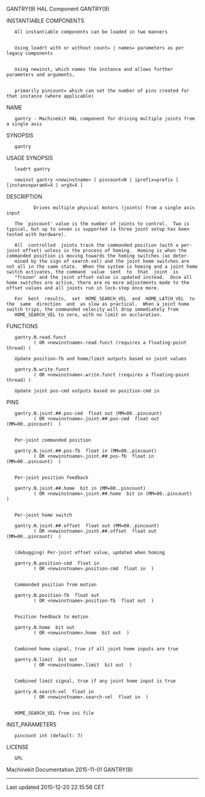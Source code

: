 GANTRY(9) HAL Component GANTRY(9)

INSTANTIABLE COMPONENTS

       All instantiable components can be loaded in two manners


       Using loadrt with or without count= | names= parameters as per legacy components


       Using newinst, which names the instance and allows further parameters and arguments,


       primarily pincount= which can set the number of pins created for that instance (where applicable)

NAME

       gantry - Machinekit HAL component for driving multiple joints from a single axis

SYNOPSIS

       gantry

USAGE SYNOPSIS

       loadrt gantry

       newinst gantry <newinstname> [ pincount=N | iprefix=prefix ] [instanceparamX=X | argX=X ]

DESCRIPTION

              Drives multiple physical motors (joints) from a single axis input

       The `pincount' value is the number of joints to control.  Two is typical, but up to seven is supported (a three joint setup has been tested with hardware).

       All  controlled  joints track the commanded position (with a per-joint offset) unless in the process of homing.  Homing is when the commanded position is moving towards the homing switches (as deter‐
       mined by the sign of search-vel) and the joint home switches are not all in the same state.  When the system is homing and a joint home switch activates, the command  value  sent  to  that  joint  is
       "frozen" and the joint offset value is updated instead.  Once all home switches are active, there are no more adjustments made to the offset values and all joints run in lock-step once more.

       For  best  results,  set  HOME_SEARCH_VEL  and  HOME_LATCH_VEL  to  the  same  direction  and  as slow as practical.  When a joint home switch trips, the commanded velocity will drop immediately from
       HOME_SEARCH_VEL to zero, with no limit on accleration.

FUNCTIONS

       gantry.N.read.funct
              ( OR <newinstname>.read.funct (requires a floating-point thread) )

       Update position-fb and home/limit outputs based on joint values

       gantry.N.write.funct
              ( OR <newinstname>.write.funct (requires a floating-point thread) )

       Update joint pos-cmd outputs based on position-cmd in

PINS

       gantry.N.joint.##.pos-cmd  float out (MM=00..pincount)
              ( OR <newinstname>.joint.##.pos-cmd  float out (MM=00..pincount)  )


       Per-joint commanded position

       gantry.N.joint.##.pos-fb  float in (MM=00..pincount)
              ( OR <newinstname>.joint.##.pos-fb  float in (MM=00..pincount)  )


       Per-joint position feedback

       gantry.N.joint.##.home  bit in (MM=00..pincount)
              ( OR <newinstname>.joint.##.home  bit in (MM=00..pincount)  )


       Per-joint home switch

       gantry.N.joint.##.offset  float out (MM=00..pincount)
              ( OR <newinstname>.joint.##.offset  float out (MM=00..pincount)  )


       (debugging) Per-joint offset value, updated when homing

       gantry.N.position-cmd  float in
              ( OR <newinstname>.position-cmd  float in  )


       Commanded position from motion

       gantry.N.position-fb  float out
              ( OR <newinstname>.position-fb  float out  )


       Position feedback to motion

       gantry.N.home  bit out
              ( OR <newinstname>.home  bit out  )


       Combined home signal, true if all joint home inputs are true

       gantry.N.limit  bit out
              ( OR <newinstname>.limit  bit out  )


       Combined limit signal, true if any joint home input is true

       gantry.N.search-vel  float in
              ( OR <newinstname>.search-vel  float in  )


       HOME_SEARCH_VEL from ini file

INST\_PARAMETERS

       pincount int (default: 7)

LICENSE

       GPL

Machinekit Documentation 2015-11-01 GANTRY(9)

------------------------------------------------------------------------

Last updated 2015-12-20 22:15:56 CET



